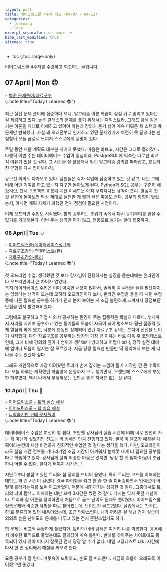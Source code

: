 ```yaml
---
layout: post
title: 이어드림스쿨 4주차 회고 (04/07 - 04/12)
categories: 
  - learning
  - logs 
excerpt_separator: <!--more-->
hide_last_modified: true
sitemap: true
---
```


* toc
{:toc .large-only}

이어드림스쿨 4주차를 수강하고 회고하는 글입니다. <br>

<!--more-->
## 07 April | Mon 😞

‣ [백준 문제풀이/자료구조](https://github.com/devyzz/Baekjoon_Python/tree/main/Silver) <br>
{:.note title="Today I Learned 📚"}

최근 실전 문제 풀이에 집중하다 보니, 알고리즘 이론 학습이 점점 뒤로 밀리고 있다는 걸 체감하고 있다. 높은 클래스의 문제를 풀기 위해서는 다익스트라, 그래프 탐색 같은 기본 이론을 제대로 이해하고 있어야 하는데 강의가 듣기 싫어 계속 미뤄둔 채 스택과 큐 문제만 반복했다. 사실 꽤 오래전부터 인지하고 있던 문제였기에 여전히 못 끝냈다는 한심함이 오늘 곱절로 느껴져 스스로에게 실망이 컸다.

주말 동안 세운 계획도 대부분 지키지 못했다. 마음은 바쁘고, 시간은 그대로 흘러갔다. 다행히 이번 주는 데이터베이스 수업이 중심이라, PostgreSQL에 익숙한 나로선 비교적 여유가 있을 것 같다. 그 시간을 잘 활용해서 밀린 알고리즘 강의를 따라잡고, 흐트러진 균형을 다시 잡아봐야지.

공모전 회의도 다가오고 있다. 팀원들은 각자 작업에 집중하고 있는 것 같고, 나는 그에 비해 어떤 기여를 하고 있는지 자꾸만 돌아보게 된다. Python과 SQL 공부는 꾸준히 해왔지만, 전체 프로젝트 흐름에 대한 이해도는 아직 부족하다는 생각이 든다.
열심히 한 것 같은데 돌아보면 막상 제대로 실천한 게 뭘까 싶은 마음도 든다. 공부의 방향이 맞았는지, 아니면 계획 자체가 과했던 건지 점검이 필요한 시점이다.

이제 오프라인 수업도 시작됐다. 함께 공부하는 분위기 속에서 다시 동기부여를 얻을 수 있기를 기대해본다. 이번 주는 생각만 하지 않고, 행동으로 옮기는 일에 집중하자.

### 08 April | Tue ☺️

‣ [이어드림스쿨/데이터베이스정규화](/learning/courses/2025-04-08-lecture_db-(copy)/) <br>‣ [자료구조강의-연결리스트(완)](/devnotes/dsa/2025-04-06-lecture02/) <br>‣ [자료구조강의-트리](/devnotes/dsa/2025-04-08-lecture03/) <br>
{:.note title="Today I Learned 📚"}

첫 오프라인 수업. 생각했던 것 보다 강사님이 진행하시는 실강을 듣는데에는 온라인이나 오프라인이나 큰 차이가 없었다. <br>특히 데이터베이스 수업은 이미 익숙한 내용이 많아서, 솔직히 꼭 수업을 들을 필요까지는 없겠다는 생각이 드는데 오히려 오프라인이다 보니, 온라인 수업을 들을 때 처럼 수업 중에 다른 필요한 공부를 하기가 괜히 눈치 보이는 게 조금 불편하게 느껴져서 장점보단 단점을 먼저 발견해버렸다.

그럼에도 불구하고 직접 나와서 공부하는 환경이 주는 집중력은 확실히 다르다. 늦게까지 자리를 지키며 공부하고 있는 동기들의 모습이 자극이 되어 평소보다 훨씬 집중력 있게 열심히 하게 됐고, 덕분에 한동안 정체되어 있던 자료구조 강의도 드디어 진전을 보이기 시작했다. 다만 자료구조를 공부하는 당장의 가장 큰 이유는 바로 다음 주 코딩테스트인데, 그에 비해 강의의 깊이나 범위가 생각보다 방대하고 어렵다 보니, 정작 실전 대비에 얼마나 도움이 될지는 잘 모르겠다. 지금 당장 필요한 만큼만 딱 정리해서 보는 게 더 나을 수도 있겠다 싶다.

그래도 개인적으로 가장 어려웠던 트리가 손에 잡히는 느낌이 들기 시작한 건 큰 수확이다. 오늘 하루는 계획했던 학습량에 운동까지 모두 챙기면서, 오랜만에 스스로에게 뿌듯한 하루였다. 역시 나와서 부딪혀보는 것만큼 좋은 자극은 없는 것 같다.

### 10 April | Thu 🥳

‣ [이어드림스쿨 - 트리 실습 해설](/learning/courses/2025-04-10-1lecture_tree/) <br>‣ [이어드림스쿨 - 힙 실습 해설](/learning/courses/2025-04-10-2lecture_heap/) <br>‣ [ㄴ학습기반 코테 문제풀이](https://github.com/devyzz/Baekjoon_Python/tree/main/Gold) <br>{:.note title="Today I Learned 📚"}

데이터베이스 수업은 여전히 참 쉽다. 초반엔 강사님이 실습 시간에 비해 너무 천천히 가는 게 아닌가 싶었지만 진도는 딱 정해진 만큼 진행되고 있다. 결국 이 템포가 예정된 계획이라는건데 새삼 비전공자 친화적인 수업인 것 같다는 생각을 했다. 다만, 오프라인이라도 실습 시간 전부를 기다리기엔 조금 시간이 아까워서 눈치껏 내게 더 필요한 공부를 따로 학습하고 있다. 강사님께 살짝 죄송한 마음은 있지만, 당장 할 게 많아 마음이 조급하니 어쩔 수 없다. 알차게 써야지 시간은..!

지난주부터 붙잡고 있던 트리와 힙 정리를 드디어 끝냈다. 특히 트리는 코드를 이해하는 데만도 꽤 긴 시간이 걸렸다. 결국 파이참을 켜고 한 줄 한 줄 디버깅하면서 입력값이 어떻게 흘러가는지를 보며 파고들었다. 덕분에 체화까지는 성공한 것 같다. 그중에서도 트리의 너비 탐색… 이해하는 데만 꼬박 3시간은 썼던 것 같다. 다시는 잊지 못할 개념이다. 트리와 힙 이론을 정리하면서 처음으로 골드 난이도 문제도 풀어봤다. 이어드림스쿨 실습문제와 비슷한 유형을 따로 찾아봤는데, 난이도가 골드2였다. 실습에서는 ‘난이도 하’로 분류되어 있던 내용이었는데, 조금 당황스럽다. 내가 어려운 걸 해낸 건지 실습이 의외로 높은 난이도의 문제를 다루고 있는 건지 혼란스럽기도 하다.

힙 문제는 비교적 수월하게 풀었지만, 트리의 너비 탐색은 여전히 나를 괴롭힌다. 응용해서 비슷한 로직으로 풀었는데도 결과값이 계속 틀린다. 반례를 찾아주는 사이트에도 등록되어 있지 않아 어디서 잘못된 건지 당장 알 수가 없다. 내일 코딩테스트 대비 시간에 다시 한 번 정리해서 해설을 써보려 한다.

요즘 공부가 잘 된다. 머릿속이 또렷하고, 손도 잘 따라준다. 지금의 흐름이 오래도록 이어졌으면 좋겠다.
